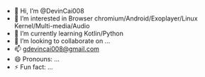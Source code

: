 - 👋 Hi, I’m @DevinCai008
- 👀 I’m interested in Browser chromium/Android/Exoplayer/Linux Kernel/Multi-media/Audio
- 🌱 I’m currently learning Kotlin/Python
- 💞️ I’m looking to collaborate on ...
- 📫 gdevincai008@gmail.com
- 😄 Pronouns: ...
- ⚡ Fun fact: ...

<!---
DevinCai008/DevinCai008 is a ✨ special ✨ repository because its `README.md` (this file) appears on your GitHub profile.
You can click the Preview link to take a look at your changes.
--->
